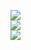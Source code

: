 
![](https://github-readme-stats.vercel.app/api?username=AsilMehaboob&theme=tokyonight&hide_border=false&include_all_commits=false&count_private=true)<br/>
![](https://github-readme-streak-stats.herokuapp.com/?user=AsilMehaboob&theme=tokyonight&hide_border=false)<br/>
![](https://github-readme-stats.vercel.app/api/top-langs/?username=AsilMehaboob&theme=tokyonight&hide_border=false&include_all_commits=false&count_private=true&layout=compact)

<!-- Proudly created with GPRM ( https://gprm.itsvg.in ) -->
